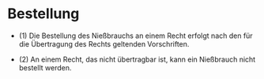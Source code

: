 # Bestellung

- (1) Die Bestellung des Nießbrauchs an einem Recht erfolgt nach den für die Übertragung des Rechts geltenden Vorschriften.

- (2) An einem Recht, das nicht übertragbar ist, kann ein Nießbrauch nicht bestellt werden.

